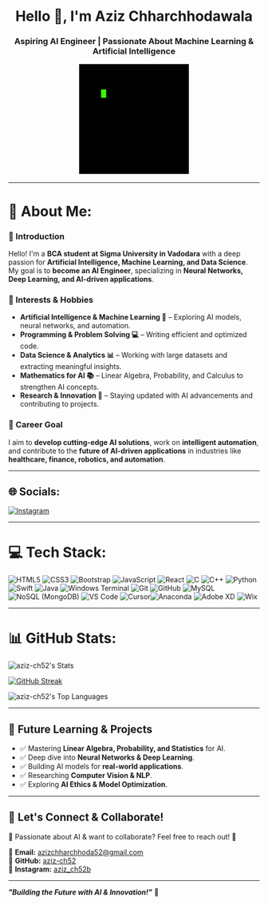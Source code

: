 <h1 align="center">Hello 👋, I'm Aziz Chharchhodawala</h1>
<h3 align="center">Aspiring AI Engineer | Passionate About Machine Learning & Artificial Intelligence</h3>

<p align="center">
  <img src="https://github.com/aziz-ch52/aziz-ch52/blob/033690cbed56a9a06e7866b59e7333600961f42e/coding1.gif" alt="Coding">
</p>

---

# 🚀 About Me:
### **👋 Introduction**  
Hello! I'm a **BCA student at Sigma University in Vadodara** with a deep passion for **Artificial Intelligence, Machine Learning, and Data Science**. My goal is to **become an AI Engineer**, specializing in **Neural Networks, Deep Learning, and AI-driven applications**.  

### **🎯 Interests & Hobbies**  
- **Artificial Intelligence & Machine Learning 🤖** – Exploring AI models, neural networks, and automation.  
- **Programming & Problem Solving 💻** – Writing efficient and optimized code.  
- **Data Science & Analytics 📊** – Working with large datasets and extracting meaningful insights.  
- **Mathematics for AI 📚** – Linear Algebra, Probability, and Calculus to strengthen AI concepts.  
- **Research & Innovation 🚀** – Staying updated with AI advancements and contributing to projects.  

### **🔭 Career Goal**  
I aim to **develop cutting-edge AI solutions**, work on **intelligent automation**, and contribute to the **future of AI-driven applications** in industries like **healthcare, finance, robotics, and automation**.

---

## 🌐 Socials:
[![Instagram](https://img.shields.io/badge/Instagram-%23E4405F.svg?logo=Instagram&logoColor=white)](https://instagram.com/aziz_ch52b)  

---

# 💻 Tech Stack:
![HTML5](https://img.shields.io/badge/html5-%23E34F26.svg?style=for-the-badge&logo=html5&logoColor=white)  ![CSS3](https://img.shields.io/badge/css3-%231572B6.svg?style=for-the-badge&logo=css3&logoColor=white) ![Bootstrap](https://img.shields.io/badge/bootstrap-%23563D7C.svg?style=for-the-badge&logo=bootstrap&logoColor=white) ![JavaScript](https://img.shields.io/badge/javascript-%23323330.svg?style=for-the-badge&logo=javascript&logoColor=%23F7DF1E)  ![React](https://img.shields.io/badge/react-%2320232a.svg?style=for-the-badge&logo=react&logoColor=%2361DAFB) ![C](https://img.shields.io/badge/c-%2300599C.svg?style=for-the-badge&logo=c&logoColor=white)  ![C++](https://img.shields.io/badge/c++-%2300599C.svg?style=for-the-badge&logo=c%2B%2B&logoColor=white) ![Python](https://img.shields.io/badge/python-3670A0?style=for-the-badge&logo=python&logoColor=ffdd54)  ![Swift](https://img.shields.io/badge/swift-FA7343?style=for-the-badge&logo=swift&logoColor=white) ![Java](https://img.shields.io/badge/java-%23ED8B00.svg?style=for-the-badge&logo=openjdk&logoColor=white)  ![Windows Terminal](https://img.shields.io/badge/Windows%20Terminal-%234D4D4D.svg?style=for-the-badge&logo=windows-terminal&logoColor=white)  ![Git](https://img.shields.io/badge/git-%23F05033.svg?style=for-the-badge&logo=git&logoColor=white)  ![GitHub](https://img.shields.io/badge/github-%23121011.svg?style=for-the-badge&logo=github&logoColor=white)  ![MySQL](https://img.shields.io/badge/mysql-4479A1.svg?style=for-the-badge&logo=mysql&logoColor=white)  ![NoSQL (MongoDB)](https://img.shields.io/badge/MongoDB-%2347A248.svg?style=for-the-badge&logo=mongodb&logoColor=white)  ![VS Code](https://img.shields.io/badge/VS%20Code-%23007ACC.svg?style=for-the-badge&logo=visual-studio-code&logoColor=white)  ![Cursor](https://img.shields.io/badge/Cursor-%23000000.svg?style=for-the-badge&logo=cursor&logoColor=white)![Anaconda](https://img.shields.io/badge/Anaconda-%2344A833.svg?style=for-the-badge&logo=anaconda&logoColor=white)  ![Adobe XD](https://img.shields.io/badge/Adobe%20XD-470137?style=for-the-badge&logo=Adobe%20XD&logoColor=#FF61F6)  ![Wix](https://img.shields.io/badge/Wix-%23000000.svg?style=for-the-badge&logo=wix&logoColor=white) 

---

# 📊 GitHub Stats:
![aziz-ch52's Stats](https://github-readme-stats.vercel.app/api?username=aziz-ch52&theme=react&show_icons=true&hide_border=false&count_private=false)  

<a href="https://git.io/streak-stats"><img src="https://github-readme-streak-stats.herokuapp.com?user=aziz-ch52&theme=blueberry" alt="GitHub Streak" /></a>  

![aziz-ch52's Top Languages](https://github-readme-stats.vercel.app/api/top-langs/?username=aziz-ch52&theme=react&show_icons=true&hide_border=false&layout=compact)  

---

## **🔮 Future Learning & Projects**  
- ✅ Mastering **Linear Algebra, Probability, and Statistics** for AI.  
- ✅ Deep dive into **Neural Networks & Deep Learning**.  
- ✅ Building AI models for **real-world applications**.  
- ✅ Researching **Computer Vision & NLP**.  
- ✅ Exploring **AI Ethics & Model Optimization**.  

---

## **🤝 Let's Connect & Collaborate!**  
🌟 Passionate about AI & want to collaborate? Feel free to reach out! 🚀  

📧 **Email:** azizchharchhoda52@gmail.com  
📌 **GitHub:** [aziz-ch52](https://github.com/aziz-ch52)  
📸 **Instagram:** [aziz_ch52b](https://instagram.com/aziz_ch52b)  

---

**_"Building the Future with AI & Innovation!"_** 🚀  
